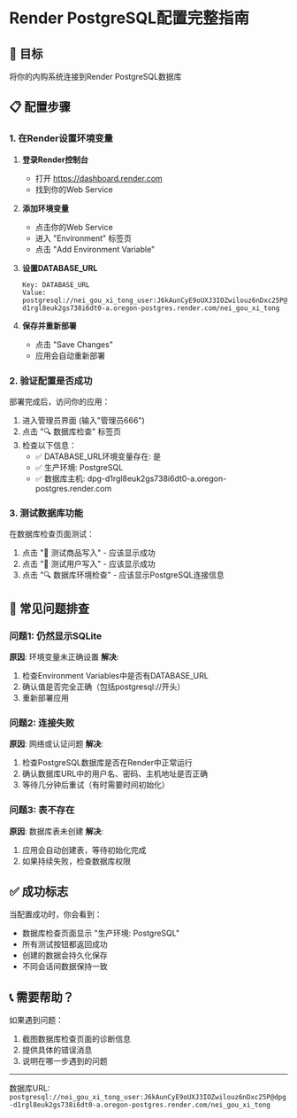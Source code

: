 # Render PostgreSQL配置完整指南

## 🎯 目标
将你的内购系统连接到Render PostgreSQL数据库

## 📋 配置步骤

### 1. 在Render设置环境变量

1. **登录Render控制台**
   - 打开 https://dashboard.render.com
   - 找到你的Web Service

2. **添加环境变量**
   - 点击你的Web Service
   - 进入 "Environment" 标签页
   - 点击 "Add Environment Variable"
   
3. **设置DATABASE_URL**
   ```
   Key: DATABASE_URL
   Value: postgresql://nei_gou_xi_tong_user:J6kAunCyE9oUXJ3IOZwilouz6nDxc25P@dpg-d1rgl8euk2gs738i6dt0-a.oregon-postgres.render.com/nei_gou_xi_tong
   ```

4. **保存并重新部署**
   - 点击 "Save Changes"
   - 应用会自动重新部署

### 2. 验证配置是否成功

部署完成后，访问你的应用：
1. 进入管理员界面 (输入"管理员666")
2. 点击 "🔍 数据库检查" 标签页
3. 检查以下信息：
   - ✅ DATABASE_URL环境变量存在: 是
   - ✅ 生产环境: PostgreSQL
   - ✅ 数据库主机: dpg-d1rgl8euk2gs738i6dt0-a.oregon-postgres.render.com

### 3. 测试数据库功能

在数据库检查页面测试：
1. 点击 "🧪 测试商品写入" - 应该显示成功
2. 点击 "🧪 测试用户写入" - 应该显示成功
3. 点击 "🔍 数据库环境检查" - 应该显示PostgreSQL连接信息

## 🚨 常见问题排查

### 问题1: 仍然显示SQLite
**原因**: 环境变量未正确设置
**解决**:
1. 检查Environment Variables中是否有DATABASE_URL
2. 确认值是否完全正确（包括postgresql://开头）
3. 重新部署应用

### 问题2: 连接失败
**原因**: 网络或认证问题
**解决**:
1. 检查PostgreSQL数据库是否在Render中正常运行
2. 确认数据库URL中的用户名、密码、主机地址是否正确
3. 等待几分钟后重试（有时需要时间初始化）

### 问题3: 表不存在
**原因**: 数据库表未创建
**解决**:
1. 应用会自动创建表，等待初始化完成
2. 如果持续失败，检查数据库权限

## ✅ 成功标志

当配置成功时，你会看到：
- 数据库检查页面显示 "生产环境: PostgreSQL"
- 所有测试按钮都返回成功
- 创建的数据会持久化保存
- 不同会话间数据保持一致

## 📞 需要帮助？

如果遇到问题：
1. 截图数据库检查页面的诊断信息
2. 提供具体的错误消息
3. 说明在哪一步遇到的问题

---
数据库URL: `postgresql://nei_gou_xi_tong_user:J6kAunCyE9oUXJ3IOZwilouz6nDxc25P@dpg-d1rgl8euk2gs738i6dt0-a.oregon-postgres.render.com/nei_gou_xi_tong`
